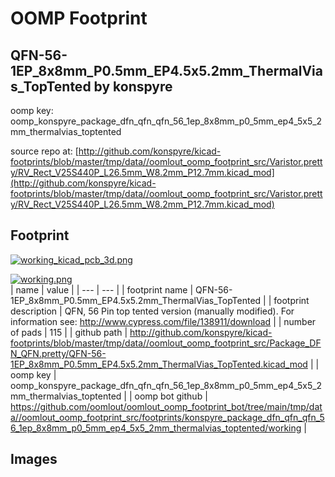 # OOMP Footprint  
## QFN-56-1EP_8x8mm_P0.5mm_EP4.5x5.2mm_ThermalVias_TopTented  by konspyre  
  
oomp key: oomp_konspyre_package_dfn_qfn_qfn_56_1ep_8x8mm_p0_5mm_ep4_5x5_2mm_thermalvias_toptented  
  
source repo at: [http://github.com/konspyre/kicad-footprints/blob/master/tmp/data//oomlout_oomp_footprint_src/Varistor.pretty/RV_Rect_V25S440P_L26.5mm_W8.2mm_P12.7mm.kicad_mod](http://github.com/konspyre/kicad-footprints/blob/master/tmp/data//oomlout_oomp_footprint_src/Varistor.pretty/RV_Rect_V25S440P_L26.5mm_W8.2mm_P12.7mm.kicad_mod)  
## Footprint  
  
[![working_kicad_pcb_3d.png](working_kicad_pcb_3d_600.png)](working_kicad_pcb_3d.png)  
  
[![working.png](working_600.png)](working.png)  
| name | value | 
| --- | --- | 
| footprint name | QFN-56-1EP_8x8mm_P0.5mm_EP4.5x5.2mm_ThermalVias_TopTented | 
| footprint description | QFN, 56 Pin top tented version (manually modified). For information see: http://www.cypress.com/file/138911/download | 
| number of pads | 115 | 
| github path | http://github.com/konspyre/kicad-footprints/blob/master/tmp/data//oomlout_oomp_footprint_src/Package_DFN_QFN.pretty/QFN-56-1EP_8x8mm_P0.5mm_EP4.5x5.2mm_ThermalVias_TopTented.kicad_mod | 
| oomp key | oomp_konspyre_package_dfn_qfn_qfn_56_1ep_8x8mm_p0_5mm_ep4_5x5_2mm_thermalvias_toptented | 
| oomp bot github | https://github.com/oomlout/oomlout_oomp_footprint_bot/tree/main/tmp/data//oomlout_oomp_footprint_src/footprints/konspyre_package_dfn_qfn_qfn_56_1ep_8x8mm_p0_5mm_ep4_5x5_2mm_thermalvias_toptented/working | 
## Images  
